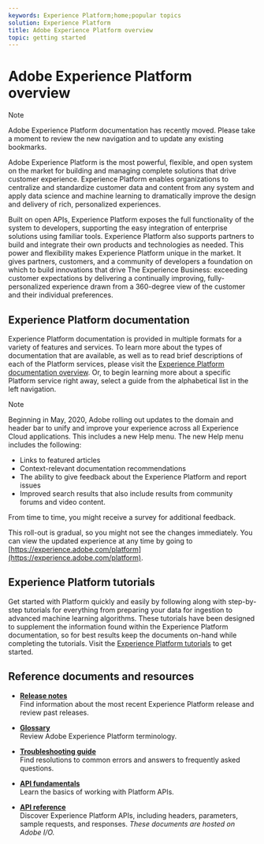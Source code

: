 ```yaml
---
keywords: Experience Platform;home;popular topics
solution: Experience Platform
title: Adobe Experience Platform overview
topic: getting started
---
```


# Adobe Experience Platform overview

>[!NOTE]
>Adobe Experience Platform documentation has recently moved. Please take a moment to review the new navigation and to update any existing bookmarks.
 
Adobe Experience Platform is the most powerful, flexible, and open system on the market for building and managing complete solutions that drive customer experience. Experience Platform enables organizations to centralize and standardize customer data and content from any system and apply data science and machine learning to dramatically improve the design and delivery of rich, personalized experiences.

Built on open APIs, Experience Platform exposes the full functionality of the system to developers, supporting the easy integration of enterprise solutions using familiar tools. Experience Platform also supports partners to build and integrate their own products and technologies as needed. This power and flexibility makes Experience Platform unique in the market. It gives partners, customers, and a community of developers a foundation on which to build innovations that drive The Experience Business: exceeding customer expectations by delivering a continually improving, fully-personalized experience drawn from a 360-degree view of the customer and their individual preferences.

## Experience Platform documentation

Experience Platform documentation is provided in multiple formats for a variety of features and services. To learn more about the types of documentation that are available, as well as to read brief descriptions of each of the Platform services, please visit the [Experience Platform documentation overview](documentation/overview.md). Or, to begin learning more about a specific Platform service right away, select a guide from the alphabetical list in the left navigation.

>[!NOTE]
>
>Beginning in May, 2020, Adobe rolling out updates to the domain and header bar to unify and improve your experience across all Experience Cloud applications. This includes a new Help menu. The new Help menu includes the following:
>
>* Links to featured articles 
>* Context-relevant documentation recommendations
>* The ability to give feedback about the Experience Platform and report issues
>* Improved search results that also include results from community forums and video content. 
>
> From time to time, you might receive a survey for additional feedback. 
>
>This roll-out is gradual, so you might not see the changes immediately. You can view the updated experience at any time by going to [https://experience.adobe.com/platform](https://experience.adobe.com/platform). 

## Experience Platform tutorials

Get started with Platform quickly and easily by following along with step-by-step tutorials for everything from preparing your data for ingestion to advanced machine learning algorithms. These tutorials have been designed to supplement the information found within the Experience Platform documentation, so for best results keep the documents on-hand while completing the tutorials. Visit the [Experience Platform tutorials](../tutorials/home.md) to get started.

## Reference documents and resources

* [**Release notes**](../release-notes/latest/latest.md)<br/>
Find information about the most recent Experience Platform release and review past releases.

* [**Glossary**](glossary.md)<br/>
Review Adobe Experience Platform terminology.

* [**Troubleshooting guide**](troubleshooting.md)<br/>
Find resolutions to common errors and answers to frequently asked questions.

* [**API fundamentals**](api-fundamentals.md)<br/>
Learn the basics of working with Platform APIs.

* [**API reference**](https://www.adobe.io/apis/experienceplatform/home/api-reference.html)<br/>
Discover Experience Platform APIs, including headers, parameters, sample requests, and responses. *These documents are hosted on Adobe I/O.*





 



<!-- 
## What's New

* **[Privacy management](https://helpx.adobe.com/campaign/kb/campaign-privacy.html)**<br/>
Learn about the tools provided by Adobe Campaign to help you with your Privacy compliance.

* **[Delivery best pratices](https://helpx.adobe.com/campaign/kb/delivery-best-practices.html)**<br/>
Learn more on best practices related to delivery design and sending.

* **[Email designer](designing/using/designing-content-in-adobe-campaign.md)**<br/>
Consult the reorganized Email Designer documentation.

* **[Campaign Standard Mobile guide](https://helpx.adobe.com/campaign/kb/acs-mobile.html)**<br/>
Learn more about general guidelines for mobile deliveries.

[Click here for more updates](rn/using/documentation-updates.md)

## Top pages

 <table>
<tr>
  <td valign="top">
    <a href="administration/using/about-access-management.md">
      <img alt="Roles" src="start/using/assets/roles.png"/>
    </a>
    <div>
    <a href="administration/using/about-access-management.md"><strong>Roles and security groups</strong></a>
    </div>
    <em>Learn how to define permissions and assign roles to Campaign users.</em>
    <br>
  </td>
  <td valign="top">
    <a href="designing/using/designing-content-in-adobe-campaign.md">
      <img alt="Designer" src="start/using/assets/design.png" />
    </a>
    <div>
    <a href="designing/using/designing-content-in-adobe-campaign.md"><strong>Design an email</strong></a>
    </div>
    <em>Learn how to use the Email Designer to create responsive and personalized emails</em>
    <br>
  </td>
  <td valign="top">
       <img alt="Developers" src="start/using/assets/dev.png" />
    <div>
    <strong>Resources for developers</strong>
    </div>
    <p><em><a href="api/using/about-campaign-standard-apis.md">Adobe Campaign API</a></em></p>
    <p><em><a href="integrating/using/about-adobe-experience-cloud-triggers.md">Adobe Experience Cloud Triggers</a></em></p>
    <br>
  </td>
</tr>
</table>


## Additional Resources

* [Release notes](rn/using/release-notes.md)

* [Control Panel](https://docs.adobe.com/content/help/en/control-panel/using/control-panel-home.html)

* [How-to videos](https://docs.adobe.com/content/help/en/campaign-learn/campaign-standard-tutorials/overview.html)

* [Release Planning guide](https://helpx.adobe.com/campaign/kb/acs-release-planning.html)

* [Deprecated and Removed Features](https://helpx.adobe.com/campaign/kb/acs-deprecated-and-removed-features.html)

* [Technical notes](https://helpx.adobe.com/campaign/kb/acs-article-list.html)

* [Adobe Campaign Standard Implementation guide](https://helpx.adobe.com/campaign/kb/campaign-standard-implementation-guide.html)
 -->
